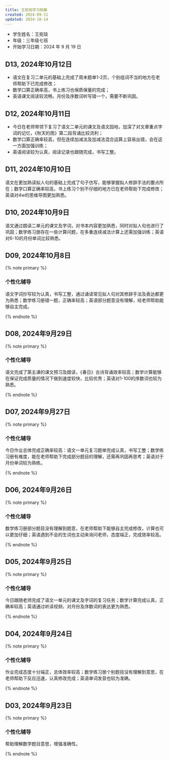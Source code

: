 ```yaml
---
title: 王宛琰学习档案
created: 2024-09-11
updated: 2024-10-14
---
```


- 学生姓名：王宛琰
- 年级：三年级七班
- 开始学习日期：2024 年 9 月 19 日

## D13, 2024年10月12日

- 语文在复习二单元的基础上完成了周末题单1-2页，个别组词不当的地方在老师帮助下已完成修改；
- 数学口算正确率高，书上练习也保质保量的完成；
- 英语课文阅读较流畅，月份及序数词听写错一个，需要不断巩固。

## D12, 2024年10月11日

- 今日在老师带领下复习了语文二单元的课文及语文园地，加深了对文章重点字词的记忆，《秋天的雨》第二段背诵比较流利；
- 数学口算正确率较高，但在连续加减法及加减法混合运算上容易出错，会在这一方面加强训练；
- 英语阅读较为认真，阅读记录也跟随完成，书写工整。

## D11, 2024年10月10日

语文在更加熟读拟人句的基础上完成了句子仿写，能够掌握拟人修辞手法的要点所在；数学口算正确率较高，书上练习个别不仔细的地方已在老师帮助下完成修改；英语对4w的思维导图更加熟悉。

## D10, 2024年10月9日

语文通过朗读二单元的课文及字词，对书本内容更加熟悉，同时对拟人句也进行了巩固；数学练习册存在一些计算问题，在多重连续减法计算上还需加强训练；英语对6-10的月份单词比较熟悉。

## D09, 2024年10月8日

{% note primary %}

### 个性化辅导

语文字词抄写较为认真，书写工整，通过诵读常见拟人句对其修辞手法及表达都更为熟悉；数学练习册错一题，正确率较高；英语部分题意没有理解，经老师帮助能够自主完成。

{% endnote %}

## D08, 2024年9月29日

{% note primary %}

### 个性化辅导

语文完成了第五课的课文预习及朗读，《春日》古诗背诵效率较高；数学计算能够在保证完成质量的情况下做到速度较快，比较优秀；英语对1-100的序数词也较为熟悉。

{% endnote %}

## D07, 2024年9月27日

{% note primary %}

### 个性化辅导

今日作业总体完成正确率较高：语文一单元复习题单完成认真，书写工整；数学练习册有难度，能在老师帮助下完成部分题目的理解，还需再巩固再思考；英语对于月份单词较为熟练。

{% endnote %}

## D06, 2024年9月26日

{% note primary %}

### 个性化辅导

数学练习册部分题目没有理解到题意，在老师帮助下能够自主完成修改，计算也可以更加仔细；英语遇到不会的生词也主动来询问老师，态度端正，完成效率较高。

{% endnote %}

## D05, 2024年9月25日

{% note primary %}

### 个性化辅导

今日跟随老师完成了语文一单元的课文及字词的复习任务；数学计算完成认真，正确率较高；英语通过听读视频，对月份及序数词的表达更为熟悉。

{% endnote %}

## D04, 2024年9月24日

{% note primary %}

### 个性化辅导

作业完成态度十分端正，总体效率较高；数学练习册个别题目没有理解到意思，在老师帮助下反应迅速，认真修改完成；英语单词发音也较为准确。

{% endnote %}

## D03, 2024年9月23日

{% note primary %}

### 个性化辅导

帮助理解数学题目意思，增强准确性。

{% endnote %}
